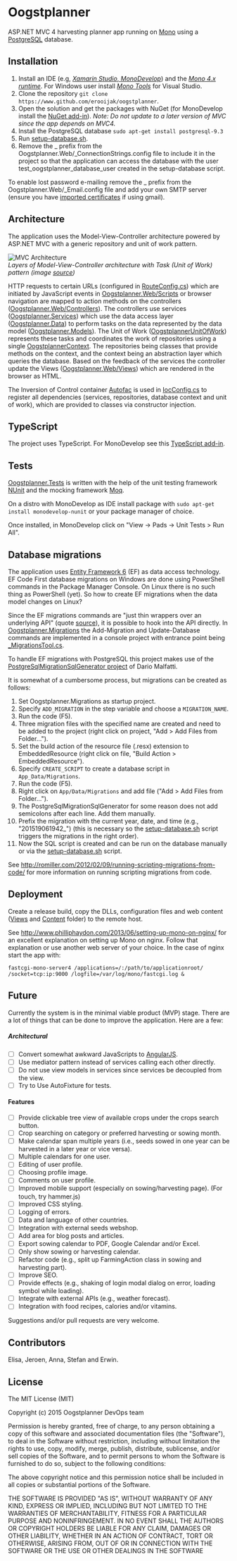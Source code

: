 # Oogstplanner

ASP.NET MVC 4 harvesting planner app running on [Mono](http://www.mono-project.com) using a [PostgreSQL](http://www.postgresql.org/) database.

## Installation

 1. Install an IDE (e.g, [*Xamarin Studio*, *MonoDevelop*](http://www.monodevelop.com/download/)) and the [*Mono 4.x runtime*](http://www.mono-project.com/download/). For Windows user install [*Mono Tools*](http://www.mono-project.com/archived/gettingstartedwithmonotools/) for Visual Studio.
 2. Clone the repository `git clone https://www.github.com/erooijak/oogstplanner`.
 3. Open the solution and get the packages with NuGet (for MonoDevelop install the [NuGet add-in](http://community.sharpdevelop.net/blogs/mattward/archive/2013/01/07/MonoDevelopNuGetAddin.aspx)).  *Note: Do not update to a later version of MVC since the app depends on MVC4.*
 4. Install the PostgreSQL database
    `sudo apt-get install postgresql-9.3`  
 5. Run [setup-database.sh](https://raw.githubusercontent.com/erooijak/oogstplanner/master/setup-database.sh).
 6. Remove the _ prefix from the Oogstplanner.Web/_ConnectionStrings.config file to include it in the project so that the application can access the database with the user test_oogstplanner_database_user created in the setup-database script.

To enable lost password e-mailing remove the _ prefix from the Oogstplanner.Web/_Email.config file and add your own SMTP server (ensure you have [imported certificates](https:/www.stackoverflow.com/questions/9801224/smtpclient-with-gmail#9803922) if using gmail).

## Architecture

The application uses the Model-View-Controller architecture powered by ASP.NET MVC with a generic repository and unit of work pattern.

![MVC Architecture](https://raw.githubusercontent.com/erooijak/oogstplanner/master/architecture.jpg)  
*Layers of Model-View-Controller architecture with Task (Unit of Work) pattern (image [source](https://merroun.wordpress.com/2012/03/28/mvvm-mvp-and-mvc-software-patterns-againts-3-layered-architecture/))*

HTTP requests to certain URLs (configured in [RouteConfig.cs](https://github.com/erooijak/oogstplanner/blob/master/Oogstplanner.Web/App_Start/RouteConfig.cs)) which are initiated by JavaScript events in [Oogstplanner.Web/Scripts](https://github.com/erooijak/oogstplanner/tree/master/Oogstplanner.Web/Scripts) or browser navigation are mapped to action methods on the controllers ([Oogstplanner.Web/Controllers](https://github.com/erooijak/oogstplanner/tree/master/Oogstplanner.Web/Controllers)). The controllers use services ([Oogstplanner.Services](https://github.com/erooijak/oogstplanner/tree/master/Oogstplanner.Services)) which use the data access layer ([Oogstplanner.Data](https://github.com/erooijak/oogstplanner/tree/master/Oogstplanner.Data)) to perform tasks on the data represented by the data model ([Oogstplanner.Models](https://github.com/erooijak/oogstplanner/tree/master/Oogstplanner.Models)). The Unit of Work ([OogstplannerUnitOfWork](https://github.com/erooijak/oogstplanner/blob/master/Oogstplanner.Data/OogstplannerUnitOfWork.cs)) represents these tasks and coordinates the work of repositories using a single [OogstplannerContext](https://github.com/erooijak/oogstplanner/blob/master/Oogstplanner.Data/OogstplannerContext.cs). The repositories being classes that provide methods on the context, and the context being an abstraction layer which queries the database. Based on the feedback of the services the controller update the Views ([Oogstplanner.Web/Views](https://github.com/erooijak/oogstplanner/tree/master/Oogstplanner.Web/Views)) which are rendered in the browser as HTML.

The Inversion of Control container [Autofac](http://autofac.org/) is used in [IocConfig.cs](https://github.com/erooijak/oogstplanner/blob/master/Oogstplanner.Web/App_Start/IocConfig.cs) to register all dependencies (services, repositories, database context and unit of work), which are provided to classes via constructor injection.

## TypeScript

The project uses TypeScript. For MonoDevelop see this [TypeScript add-in](http://addins.monodevelop.com/Project/Index/128). 

## Tests

[Oogstplanner.Tests](https://github.com/erooijak/oogstplanner/tree/master/Oogstplanner.Tests) is written with the help of the unit testing framework [NUnit](http://www.nunit.org/) and the mocking framework [Moq](https://github.com/Moq/moq4).

On a distro with MonoDevelop as IDE install package with `sudo apt-get install monodevelop-nunit` or your package manager of choice.

Once installed, in MonoDevelop click on "View -> Pads -> Unit Tests > Run All".

## Database migrations

The application uses [Entity Framework 6](https://github.com/aspnet/EntityFramework) (EF) as data access technology. EF Code First database migrations on Windows are done using PowerShell commands in the Package Manager Console. On Linux there is no such thing as PowerShell (yet). So how to create EF migrations when the data model changes on Linux?

Since the EF migrations commands are "just thin wrappers over an underlying API" (quote [source](http://stackoverflow.com/questions/20374783/enable-entity-framework-migrations-in-mono#20382226)), it is possible to hook into the API directly. In [Oogstplanner.Migrations](https://github.com/erooijak/oogstplanner/tree/master/Oogstplanner.Migrations) the Add-Migration and Update-Database commands are implemented in a console project with entrance point being [_MigrationsTool.cs](https://raw.githubusercontent.com/erooijak/oogstplanner/master/Oogstplanner.Migrations/_MigrationsTool.cs).

To handle EF migrations with PostgreSQL this project makes use of the [PostgreSqlMigrationSqlGenerator project](https://github.com/darionato/PostgreSqlMigrationSqlGenerator) of Dario Malfatti.

It is somewhat of a cumbersome process, but migrations can be created as follows:

1. Set Oogstplanner.Migrations as startup project.
2. Specify `ADD_MIGRATION` in the step variable and choose a `MIGRATION_NAME`.
3. Run the code (F5).
4. Three migration files with the specified name are created and need to be added to the project (right click on project, "Add > Add Files from Folder...").
5. Set the build action of the resource file (.resx) extension to EmbeddedResource (right click on file, "Build Action > EmbeddedResource").
6. Specify `CREATE_SCRIPT` to create a database script in `App_Data/Migrations`.
7. Run the code (F5).
8. Right click on `App/Data/Migrations` and add file ("Add > Add Files from Folder...").
9. The PostgreSqlMigrationSqlGenerator for some reason does not add semicolons after each line. Add them manually.
10. Prefix the migration with the current year, date, and time (e.g., "201519061942_") (this is necessary so the [setup-database.sh](https://raw.githubusercontent.com/erooijak/oogstplanner/master/setup-database.sh) script triggers the migrations in the right order).
11. Now the SQL script is created and can be run on the database manually or via the [setup-database.sh](https://raw.githubusercontent.com/erooijak/oogstplanner/master/setup-database.sh) script.

See http://romiller.com/2012/02/09/running-scripting-migrations-from-code/ for more information on running scripting migrations from code.

## Deployment

Create a release build, copy the DLLs, configuration files and web content ([Views](https://github.com/erooijak/oogstplanner/tree/master/Oogstplanner.Web/Views) and [Content](https://github.com/erooijak/oogstplanner/tree/master/Oogstplanner.Web/Content) folder) to the remote host.

See http://www.philliphaydon.com/2013/06/setting-up-mono-on-nginx/ for an excellent explanation on setting up Mono on nginx. Follow that explanation or use another web server of your choice. In the case of nginx start the app with:

    fastcgi-mono-server4 /applications=/:/path/to/applicationroot/ /socket=tcp:ip:9000 /logfile=/var/log/mono/fastcgi.log & 

## Future

Currently the system is in the minimal viable product (MVP) stage. There are a lot of things that can be done to improve the application. Here are a few:

##### Architectural
- [ ] Convert somewhat awkward JavaScripts to [AngularJS](https://angularjs.org/).
- [ ] Use mediator pattern instead of services calling each other directly.
- [ ] Do not use view models in services since services be decoupled from the view.
- [ ] Try to Use AutoFixture for tests.

#### Features
- [ ] Provide clickable tree view of available crops under the crops search button.
- [ ] Crop searching on category or preferred harvesting or sowing month.
- [ ] Make calendar span multiple years (i.e., seeds sowed in one year can be harvested in a later year or vice versa).
- [ ] Multiple calendars for one user.
- [ ] Editing of user profile.
- [ ] Choosing profile image.
- [ ] Comments on user profile.
- [ ] Improved mobile support (especially on sowing/harvesting page). (For touch, try hammer.js)
- [ ] Improved CSS styling.
- [ ] Logging of errors.
- [ ] Data and language of other countries.
- [ ] Integration with external seeds webshop.
- [ ] Add area for blog posts and articles.
- [ ] Export sowing calendar to PDF, Google Calendar and/or Excel.
- [ ] Only show sowing or harvesting calendar.
- [ ] Refactor code (e.g., split up FarmingAction class in sowing and harvesting part).
- [ ] Improve SEO.
- [ ] Provide effects (e.g., shaking of login modal dialog on error, loading symbol while loading).
- [ ] Integrate with external APIs (e.g., weather forecast).
- [ ] Integration with food recipes, calories and/or vitamins.

Suggestions and/or pull requests are very welcome.

## Contributors

Elisa, Jeroen, Anna, Stefan and Erwin.

## License

The MIT License (MIT)

Copyright (c) 2015 Oogstplanner DevOps team

Permission is hereby granted, free of charge, to any person obtaining a copy
of this software and associated documentation files (the "Software"), to deal
in the Software without restriction, including without limitation the rights
to use, copy, modify, merge, publish, distribute, sublicense, and/or sell
copies of the Software, and to permit persons to whom the Software is
furnished to do so, subject to the following conditions:

The above copyright notice and this permission notice shall be included in
all copies or substantial portions of the Software.

THE SOFTWARE IS PROVIDED "AS IS", WITHOUT WARRANTY OF ANY KIND, EXPRESS OR
IMPLIED, INCLUDING BUT NOT LIMITED TO THE WARRANTIES OF MERCHANTABILITY,
FITNESS FOR A PARTICULAR PURPOSE AND NONINFRINGEMENT. IN NO EVENT SHALL THE
AUTHORS OR COPYRIGHT HOLDERS BE LIABLE FOR ANY CLAIM, DAMAGES OR OTHER
LIABILITY, WHETHER IN AN ACTION OF CONTRACT, TORT OR OTHERWISE, ARISING FROM,
OUT OF OR IN CONNECTION WITH THE SOFTWARE OR THE USE OR OTHER DEALINGS IN
THE SOFTWARE
